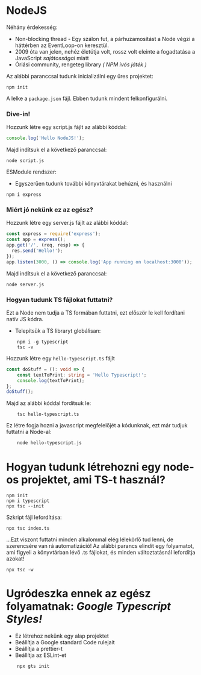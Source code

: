 # NodeJS

Néhány érdekesség:

- Non-blocking thread - Egy szálon fut, a párhuzamosítást a Node végzi a háttérben az EventLoop-on keresztül.
- 2009 óta van jelen, nehéz életútja volt, rossz volt eleinte a fogadtatása a JavaScript *sajátosságai* miatt
- Óriási community, rengeteg library *( NPM ivós játék )*

Az alábbi paranccsal tudunk inicializálni egy üres projektet:

```shell
npm init
```

A lelke a `package.json` fájl. Ebben tudunk mindent felkonfigurálni.

### Dive-in!

Hozzunk létre egy script.js fájlt az alábbi kóddal:

```javascript
console.log('Hello NodeJS!');
```

Majd indítsuk el a következő paranccsal:

```shell
node script.js
```

ESModule rendszer:

- Egyszerűen tudunk további könyvtárakat behúzni, és használni

```shell
npm i express
```

### Miért jó nekünk ez az egész?

Hozzunk létre egy server.js fájlt az alábbi kóddal:

```javascript
const express = require('express');
const app = express();
app.get('/', (req, resp) => {
  res.send('Hello!');
});
app.listen(3000, () => console.log('App running on localhost:3000'));
```

Majd indítsuk el a következő paranccsal:

```shell
node server.js
```

### Hogyan tudunk TS fájlokat futtatni?

Ezt a Node nem tudja a TS formában futtatni, ezt először le kell fordítani natív JS kódra.

- Telepítsük a TS libraryt globálisan:

```shell
    npm i -g typescript
    tsc -v
```

Hozzunk létre egy `hello-typescript.ts` fájlt

```typescript
const doStuff = (): void => {
    const textToPrint: string = 'Hello Typescript!';
    console.log(textToPrint);
};
doStuff();
```

Majd az alábbi kóddal fordítsuk le:

```shell
    tsc hello-typescript.ts
```

Ez létre fogja hozni a javascript megfelelőjét a kódunknak, ezt már tudjuk futtatni a Node-al:

```shell
    node hello-typescript.js
```

# Hogyan tudunk létrehozni egy node-os projektet, ami TS-t használ?

```shell
npm init
npm i typescript
npx tsc --init 
```

Szkript fájl lefordítása:

```shell
npx tsc index.ts
```

...Ezt viszont futtatni minden alkalommal elég lélekörlő tud lenni, de szerencsére van rá automatizáció!
Az alábbi parancs elindít egy folyamatot, ami figyeli a könyvtárban lévő .ts fájlokat, és minden változtatásnál
lefordítja azokat!

```shell
npx tsc -w 
```

# Ugródeszka ennek az egész folyamatnak: *Google Typescript Styles!*

- Ez létrehoz nekünk egy alap projektet
- Beállítja a Google standard Code rulejait
- Beállítja a prettier-t
- Beállítja az ESLint-et

```shell
    npx gts init
```
